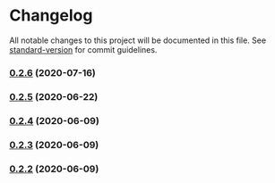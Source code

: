 # Changelog

All notable changes to this project will be documented in this file. See [standard-version](https://github.com/conventional-changelog/standard-version) for commit guidelines.

### [0.2.6](https://github.com/twihike/chat-ui-react/compare/v0.2.5...v0.2.6) (2020-07-16)

### [0.2.5](https://github.com/twihike/chat-ui-react/compare/v0.2.4...v0.2.5) (2020-06-22)

### [0.2.4](https://github.com/twihike/chat-ui-react/compare/v0.2.3...v0.2.4) (2020-06-09)

### [0.2.3](https://github.com/twihike/chat-ui-react/compare/v0.2.2...v0.2.3) (2020-06-09)

### [0.2.2](https://github.com/twihike/chat-ui-react/compare/v0.2.1...v0.2.2) (2020-06-09)
